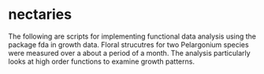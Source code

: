 # nectaries

The following are scripts for implementing functional data analysis using the package fda in growth data. Floral strucutres for 
two Pelargonium species were measured over a about a period of a month.  The analysis particularly looks at high order functions to 
examine growth patterns.
